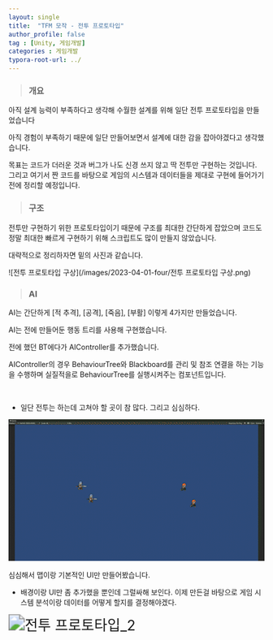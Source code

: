 ```yaml
---
layout: single
title:  "TFM 모작 - 전투 프로토타입"
author_profile: false
tag : [Unity, 게임개발]
categories : 게임개발
typora-root-url: ../
---
```


> ### 개요

아직 설계 능력이 부족하다고 생각해 수월한 설계를 위해 일단 전투 프로토타입을 만들었습니다

아직 경험이 부족하기 때문에 일단 만들어보면서 설계에 대한 감을 잡아야겠다고 생각했습니다.

목표는 코드가 더러운 것과 버그가 나도 신경 쓰지 않고 딱 전투만 구현하는 것입니다. 그리고 여기서 짠 코드를 바탕으로 게임의 시스템과 데이터들을 제대로 구현에 들어가기 전에 정리할 예정입니다.



> ### 구조

전투만 구현하기 위한 프로토타입이기 때문에 구조를 최대한 간단하게 잡았으며 코드도 정말 최대한 빠르게 구현하기 위해 스크립트도 많이 만들지 않았습니다.



대략적으로 정리하자면 밑의 사진과 같습니다.

![전투 프로토타입 구상](/images/2023-04-01-four/전투 프로토타입 구상.png)



> ### AI

AI는 간단하게 [적 추격], [공격], [죽음], [부활] 이렇게 4가지만 만들었습니다.

AI는 전에 만들어둔 행동 트리를 사용해 구현했습니다.

전에 했던 BT에다가 AIController를 추가했습니다.

AIController의 경우 BehaviourTree와 Blackboard를 관리 및 참조 연결을 하는 기능을 수행하며 실질적을로 BehaviourTree를 실행시켜주는 컴포넌트입니다.



<br>



- 일단 전투는 하는데 고쳐야 할 곳이 참 많다. 그리고 심심하다.



<img src="/images/2023-04-01-four/전투 프로토타입_1-1680335729089-22.gif" alt="전투 프로토타입_1" style="zoom:200%;" />

<br>

심심해서 맵이랑 기본적인 UI만 만들어봤습니다.

- 배경이랑 UI만 좀 추가했을 뿐인데 그럴싸해 보인다. 이제 만든걸 바탕으로 게임 시스템 분석이랑 데이터를 어떻게 할지를 결정해야겠다.

<img src="/images/2023-04-01-four/전투 프로토타입_2-1680335733641-24.gif" alt="전투 프로토타입_2" style="zoom:200%;" />